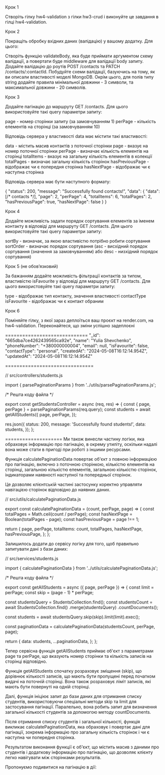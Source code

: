 Крок 1



Створіть гілку hw4-validation з гілки hw3-crud і виконуйте це завдання в гілці hw4-validation.



Крок 2



Покращіть обробку вхідних даних (валідацію) у вашому додатку. Для цього:

Створіть функцію validateBody, яка буде приймати аргументом схему валідації, а повертати буде middleware для валідації body запиту.
Додайте валідацію до роутів POST /contacts та PATCH /contacts/:contactId. Побудуйте схеми валідації, базуючись на тому, як ви описали властивості моделі MongoDB. Окрім цього, для полів типу string додайте правила мінімальної довжини - 3 символи, та максимальної довжини - 20 символів.


Крок 3



Додайте пагінацію до маршруту GET /contacts. Для цього використовуйте такі query параметри запиту:

page - номер сторінки запиту (за замовчуванням 1)
perPage - кількість елементів на сторінці (за замовчуванням 10)


Відповідь сервера у властивості data має містити такі властивості:

data - містить масив контактів з поточної сторінки
page - вказує на номер поточної сторінки
perPage - визначає кількість елементів на сторінці
totalItems - вказує на загальну кількість елементів в колекції
totalPages - визначає загальну кількість сторінок
hasPreviousPage - відображає чи є попередня сторінка
hasNextPage - відображає чи є наступна сторінка


Відповідь сервера має бути наступного формату:

{
    "status": 200,
    "message": "Successfully found contacts!",
    "data": {
        "data": [/* contacts */],
        "page": 2,
        "perPage": 4,
        "totalItems": 6,
        "totalPages": 2,
        "hasPreviousPage": true,
        "hasNextPage": false
    }
}



Крок 4



Додайте можливість задати порядок сортування елементів за іменем контакту в відповіді для маршруту GET /contacts. Для цього використовуйте такі query параметри запиту:

sortBy - визначає, за якою властивістю потрібно робити сортування
sortOrder - визначає порядок сортування (asc - висхідний порядок сортування (значення за замовчуванням) або desc - низхідний порядок сортування)


Крок 5 (не обов’язковий)



За бажанням додайте можливість фільтрації контактів за типом, властивістю isFavourite у відповіді для маршруту GET /contacts. Для цього використовуйте такі query параметри запиту:

type - відображає тип контакту, значення властивості contactType
isFavourite - відображає чи є контакт обраним


Крок 6



Поміняйте гілку, з якої зараз деплоїться ваш проєкт на render.com, на hw4-validation. Переконайтеся, що зміни успішно задеплоєні

=============================
 "_id": "665dba7ce4262439565ca92e",
            "name": "Yulia Shevchenko",
            "phoneNumber": "+380000000004",
            "email": null,
            "isFavourite": false,
            "contactType": "personal",
            "createdAt": "2024-05-08T16:12:14.954Z",
            "updatedAt": "2024-05-08T16:12:14.954Z"

===============================

// src/controllers/students.js

import { parsePaginationParams } from '../utils/parsePaginationParams.js';

/* Решта коду файла */

export const getStudentsController = async (req, res) => {
  const { page, perPage } = parsePaginationParams(req.query);
  const students = await getAllStudents({
    page,
    perPage,
  });

  res.json({
    status: 200,
    message: 'Successfully found students!',
    data: students,
  });
};

====================
Ми також винесли частину логіки, яка обраховує інформацію про пагінацію, в окрему утиліту, оскільки надалі вона може стати в пригоді при роботі з іншими ресурсами.



Функція calculatePaginationData повертає об'єкт з повною інформацією про пагінацію, включно з поточною сторінкою, кількістю елементів на сторінці, загальною кількістю елементів, загальною кількістю сторінок, індикаторами наявності наступної та попередньої сторінок.



Це дозволяє клієнтській частині застосунку коректно управляти навігацією сторінок відповідно до наявних даних.

// src/utils/calculatePaginationData.js

export const calculatePaginationData = (count, perPage, page) => {
  const totalPages = Math.ceil(count / perPage);
  const hasNextPage = Boolean(totalPages - page);
  const hasPreviousPage = page !== 1;

  return {
    page,
    perPage,
    totalItems: count,
    totalPages,
    hasNextPage,
    hasPreviousPage,
  };
};



Залишилось додати до сервісу логіку для того, щоб правильно запитувати дані з бази даних:

// src/services/students.js

import { calculatePaginationData } from '../utils/calculatePaginationData.js';

/* Решта коду файла */

export const getAllStudents = async ({ page, perPage }) => {
  const limit = perPage;
  const skip = (page - 1) * perPage;

  const studentsQuery = StudentsCollection.find();
  const studentsCount = await StudentsCollection.find()
    .merge(studentsQuery)
    .countDocuments();

  const students = await studentsQuery.skip(skip).limit(limit).exec();

  const paginationData = calculatePaginationData(studentsCount, perPage, page);

  return {
    data: students,
    ...paginationData,
  };
};



Тепер сервісна функція getAllStudents приймає об'єкт з параметрами page та perPage, що вказують номер сторінки та кількість записів на сторінці відповідно.



Функція getAllStudents спочатку розраховує зміщення (skip), що дорівнює кількості записів, що мають бути пропущені перед початком видачі на поточній сторінці. Вона також розраховує ліміт записів, які мають бути повернуті на одній сторінці.



Далі, функція ініціює запит до бази даних для отримання списку студентів, використовуючи спеціальні методи skip та limit для застосування пагінації. Паралельно, вона робить запит для визначення загальної кількості студентів за допомогою методу countDocuments.



Після отримання списку студентів і загальної кількості, функція викликає calculatePaginationData, яка обраховує і повертає дані для пагінації, зокрема інформацію про загальну кількість сторінок і чи є наступна чи попередня сторінка.



Результатом виконання функції є об'єкт, що містить масив з даними про студентів і додаткову інформацію про пагінацію, що дозволяє клієнту легко навігувати між сторінками результатів.



Пропонуємо подивитися на пагінацію в дії:

